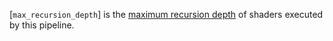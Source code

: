 [`max_recursion_depth`] is the [maximum
recursion depth](https://www.khronos.org/registry/vulkan/specs/1.3-extensions/html/vkspec.html#ray-tracing-recursion-depth) of shaders executed by this pipeline.